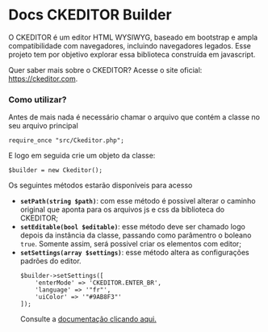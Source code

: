 # Docs CKEDITOR Builder

<p>O CKEDITOR é um editor HTML WYSIWYG, baseado em bootstrap e ampla compatibilidade com navegadores, incluindo navegadores legados. Esse projeto tem por objetivo explorar essa biblioteca construída em javascript.</p>

<p>Quer saber mais sobre o CKEDITOR? Acesse o site oficial: <a href="https://ckeditor.com" target="_blank">https://ckeditor.com</a>.</p>

### Como utilizar?

<p>Antes de mais nada é necessário chamar o arquivo que contém a classe no seu arquivo principal</p>

	require_once "src/Ckeditor.php";
    
<p>E logo em seguida crie um objeto da classe:</p>
    
    $builder = new Ckeditor();

<p>Os seguintes métodos estarão disponíveis para acesso</p>
	
<ul>

<li>
<strong><code>setPath(string $path)</code></strong>: 
com esse método é possivel alterar o caminho original que aponta para os arquivos js e css da biblioteca do CKEDITOR;	
</li>
    
<li>
<strong><code>setEditable(bool $editable)</code></strong>: 
esse método deve ser chamado logo depois da instância da classe, passando como parâmentro o boleano <code>true</code>. Somente assim, será possivel criar os elementos com editor;	
</li>
    
<li>
<strong><code>setSettings(array $settings)</code></strong>: 
esse método altera as configurações padrões do editor.
<p>
   	
    $builder->setSettings([
    	'enterMode' => 'CKEDITOR.ENTER_BR',
        'language' => '"fr"',
        'uiColor' => '"#9AB8F3"'
    ]);    
</p>
<p>Consulte a <a href="https://ckeditor.com/docs/ckeditor4/latest/guide/dev_configuration.html" target="_blank">documentação clicando aqui.</a></p>
</li>



</ul>













